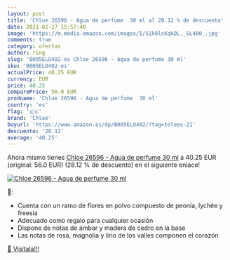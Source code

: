 ```yaml
---
layout: post
title: 'Chloe 26596 - Agua de perfume  30 ml al 28.12 % de descuento'
date: 2021-02-27 15:57:40
image: 'https://m.media-amazon.com/images/I/51k8lcKqkDL._SL400_.jpg'
comments: true
category: ofertas
author: ring
slug: 'B005ELO402-es Chloe 26596 - Agua de perfume 30 ml'
sku: 'B005ELO402-es'
actualPrice: 40.25 EUR
currency: EUR
price: 40.25
comparePrice: 56.0 EUR
prodname: 'Chloe 26596 - Agua de perfume  30 ml'
country: 'es'
flag: '🇪🇸'
brand: 'Chloe'
buyurl: 'https://www.amazon.es/dp/B005ELO402/?tag=tolees-21'
descuento: '28.12'
average: '40.25'
---
```


Ahora mismo tienes [Chloe 26596 - Agua de perfume  30 ml](https://www.amazon.es/dp/B005ELO402/?tag=tolees-21) a 40.25 EUR (original: 56.0 EUR) (28.12 %  de descuento) en el siguiente enlace!

[![Chloe 26596 - Agua de perfume  30 ml](https://m.media-amazon.com/images/I/51k8lcKqkDL._SL400_.jpg)](https://www.amazon.es/dp/B005ELO402/?tag=tolees-21)

🔎:

- Cuenta con un ramo de flores en polvo compuesto de peonía, lychée y freesia
- Adecuado como regalo para cualquier ocasión
- Dispone de notas de ámbar y madera de cedro en la base
- Las notas de rosa, magnolia y lirio de los valles componen el corazón

[🛒 Visítala!!!](https://www.amazon.es/dp/B005ELO402/?tag=tolees-21)
